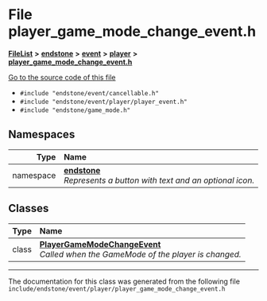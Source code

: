 

# File player\_game\_mode\_change\_event.h



[**FileList**](files.md) **>** [**endstone**](dir_6cf277b678674f97c7a2b6b3b2447b33.md) **>** [**event**](dir_f1d783c0ad83ee143d16e768ebca51c8.md) **>** [**player**](dir_7c05c37b25e9c9eccd9c63c2d313ba28.md) **>** [**player\_game\_mode\_change\_event.h**](player__game__mode__change__event_8h.md)

[Go to the source code of this file](player__game__mode__change__event_8h_source.md)



* `#include "endstone/event/cancellable.h"`
* `#include "endstone/event/player/player_event.h"`
* `#include "endstone/game_mode.h"`













## Namespaces

| Type | Name |
| ---: | :--- |
| namespace | [**endstone**](namespaceendstone.md) <br>_Represents a button with text and an optional icon._  |


## Classes

| Type | Name |
| ---: | :--- |
| class | [**PlayerGameModeChangeEvent**](classendstone_1_1PlayerGameModeChangeEvent.md) <br>_Called when the GameMode of the player is changed._  |



















































------------------------------
The documentation for this class was generated from the following file `include/endstone/event/player/player_game_mode_change_event.h`

